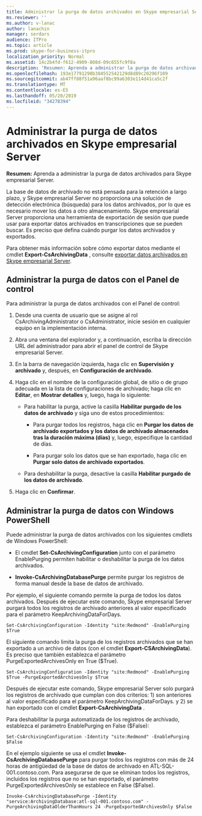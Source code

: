 ```yaml
---
title: Administrar la purga de datos archivados en Skype empresarial Server
ms.reviewer: ''
ms.author: v-lanac
author: lanachin
manager: serdars
audience: ITPro
ms.topic: article
ms.prod: skype-for-business-itpro
localization_priority: Normal
ms.assetid: 14c2b4fd-f612-4909-808d-09c655fc9f8a
description: 'Resumen: Aprenda a administrar la purga de datos archivados en Skype empresarial Server.'
ms.openlocfilehash: 193e17791290b384552542129d8d89c20296f109
ms.sourcegitcommit: ab47ff88f51a96aaf8bc99a6303e114d41ca5c2f
ms.translationtype: MT
ms.contentlocale: es-ES
ms.lasthandoff: 05/20/2019
ms.locfileid: "34278394"
---
```

# <a name="manage-purging-of-archived-data-in-skype-for-business-server"></a>Administrar la purga de datos archivados en Skype empresarial Server

**Resumen:** Aprenda a administrar la purga de datos archivados para Skype empresarial Server.
  
La base de datos de archivado no está pensada para la retención a largo plazo, y Skype empresarial Server no proporciona una solución de detección electrónica (búsqueda) para los datos archivados, por lo que es necesario mover los datos a otro almacenamiento. Skype empresarial Server proporciona una herramienta de exportación de sesión que puede usar para exportar datos archivados en transcripciones que se pueden buscar. Es preciso que defina cuándo purgar los datos archivados y exportados. 
  
Para obtener más información sobre cómo exportar datos mediante el cmdlet **Export-CsArchivingData** , consulte [exportar datos archivados en Skype empresarial Server](export-archived-data.md).
  
## <a name="manage-purging-of-data-by-using-the-control-panel"></a>Administrar la purga de datos con el Panel de control

Para administrar la purga de datos archivados con el Panel de control:
  
1. Desde una cuenta de usuario que se asigne al rol CsArchivingAdministrator o CsAdministrator, inicie sesión en cualquier equipo en la implementación interna. 
    
2. Abra una ventana del explorador y, a continuación, escriba la dirección URL del administrador para abrir el panel de control de Skype empresarial Server. 
    
3. En la barra de navegación izquierda, haga clic en **Supervisión y archivado** y, después, en **Configuración de archivado**.
    
4. Haga clic en el nombre de la configuración global, de sitio o de grupo adecuada en la lista de configuraciones de archivado; haga clic en **Editar**, en **Mostrar detalles** y, luego, haga lo siguiente:
    
   - Para habilitar la purga, active la casilla **Habilitar purgado de los datos de archivado** y siga uno de estos procedimientos:
    
     - Para purgar todos los registros, haga clic en **Purgar los datos de archivado exportados y los datos de archivado almacenados tras la duración máxima (días)** y, luego, especifique la cantidad de días.
    
     - Para purgar solo los datos que se han exportado, haga clic en **Purgar solo datos de archivado exportados**.
    
   - Para deshabilitar la purga, desactive la casilla **Habilitar purgado de los datos de archivado**.
    
5. Haga clic en **Confirmar**.
    
## <a name="manage-purging-of-data-by-using-windows-powershell"></a>Administrar la purga de datos con Windows PowerShell

Puede administrar la purga de datos archivados con los siguientes cmdlets de Windows PowerShell:
  
- El cmdlet **Set-CsArchivingConfiguration** junto con el parámetro EnablePurging permiten habilitar o deshabilitar la purga de los datos archivados.
    
- **Invoke-CsArchivingDatabasePurge** permite purgar los registros de forma manual desde la base de datos de archivado.
    
Por ejemplo, el siguiente comando permite la purga de todos los datos archivados. Después de ejecutar este comando, Skype empresarial Server purgará todos los registros de archivado anteriores al valor especificado para el parámetro KeepArchivingDataForDays. 
  
```
Set-CsArchivingConfiguration -Identity "site:Redmond" -EnablePurging $True
```

El siguiente comando limita la purga de los registros archivados que se han exportado a un archivo de datos (con el cmdlet **Export-CSArchivingData**). Es preciso que también establezca el parámetro PurgeExportedArchivesOnly en True ($True).
  
```
Set-CsArchivingConfiguration -Identity "site:Redmond" -EnablePurging $True -PurgeExportedArchivesOnly $True
```

Después de ejecutar este comando, Skype empresarial Server solo purgará los registros de archivado que cumplan con dos criterios: 1) son anteriores al valor especificado para el parámetro KeepArchivingDataForDays. y 2) se han exportado con el cmdlet **Export-CsArchivingData** .
  
Para deshabilitar la purga automatizada de los registros de archivado, establezca el parámetro EnablePurging en False ($False):
  
```
Set-CsArchivingConfiguration -Identity "site:Redmond" -EnablePurging $False
```

En el ejemplo siguiente se usa el cmdlet **Invoke-CsArchivingDatabasePurge** para purgar todos los registros con más de 24 horas de antigüedad de la base de datos de archivado en ATL-SQL-001.contoso.com. Para asegurarse de que se eliminan todos los registros, incluidos los registros que no se han exportado, el parámetro PurgeExportedArchivesOnly se establece en False ($False).
  
```
Invoke-CsArchivingDatabasePurge -Identity "service:ArchivingDatabase:atl-sql-001.contoso.com" -PurgeArchivingDataOlderThanHours 24 -PurgeExportedArchivesOnly $False
```
